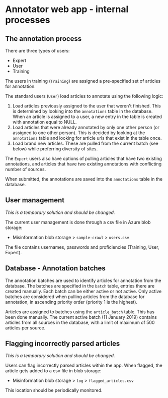 # Annotator web app - internal processes

## The annotation process

There are three types of users:
- Expert
- User
- Training

The users in training (`Training`) are assigned a pre-specified set of articles for annotation.

The standard users (`User`) load articles to annotate using the following logic:
  1. Load articles previously assigned to the user that weren't finished. This is determined by looking into the `annotations` table in the database. When an article is assigned to a user, a new entry in the table is created with annotation equal to NULL. 
  2. Load articles that were already annotated by only one other person (or assigned to one other person). This is decided by looking at the `annotations` table and looking for article urls that exist in the table once.
  3. Load brand new articles. These are pulled from the current batch (see below) while preferring diversity of sites.

The `Expert` users also have options of pulling articles that have two existing annotations, and articles that have two existing annotations with conflicting number of sources. 

When submitted, the annotations are saved into the `annotations` table in the database.

## User management

*This is a temporary solution and should be changed.*

The current user management is done through a csv file in Azure blob storage: 
- Misinformation blob storage > `sample-crawl` > `users.csv`

The file contains usernames, passwords and proficiencies (Training, User, Expert). 

## Database - Annotation batches

The annotation batches are used to identify articles for annotation from the database. The batches are specified in the `batch` table, entries there are created manually. Each batch can be either active or not active. Only active batches are considered when pulling articles from the database for annotation, in ascending priority order (priority 1 is the highest).

Articles are assigned to batches using the `article_batch` table. This has been done manually. The current active batch (11 January 2019) contains articles from all sources in the database, with a limit of maximum of 500 articles per source. 

## Flagging incorrectly parsed articles

*This is a temporary solution and should be changed.*

Users can flag incorrectly parsed articles within the app. When flagged, the article gets added to a csv file in blob storage:

- Misinformation blob storage > `log` > `flagged_articles.csv`

This location should be periodically monitored. 
